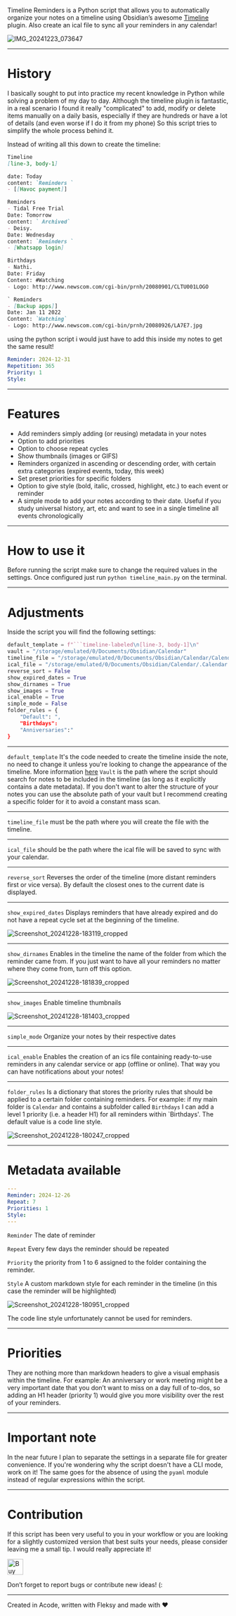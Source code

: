 

Timeline Reminders is a Python script that allows you to automatically organize your notes on a timeline using Obsidian’s awesome [Timeline](https://github.com/George-debug/obsidian-timeline) plugin. Also create an ical file to sync all your reminders in any calendar!

![IMG_20241223_073647](https://github.com/user-attachments/assets/31c8523a-0087-4085-9873-9f09aa0e94d4)

***

# History

I basically sought to put into practice my recent knowledge in Python while solving a problem of my day to day. Although the timeline plugin is fantastic, in a real scenario I found it really "complicated" to add, modify or delete items manually on a daily basis, especially if they are hundreds or have a lot of details (and even worse if I do it from my phone) So this script tries to simplify the whole process behind it.



Instead of writing all this down to create the timeline: 

```markdown
Timeline
[line-3, body-1]

date: Today
content: `Reminders `
- [[Havoc payment]] 

Reminders 
- Tidal Free Trial 
Date: Tomorrow
content: ` Archived`
- Deisy. 
Date: Wednesday
content: `Reminders `
- [Whatsapp login] 

Birthdays
- Nathi. 
Date: Friday
Content: #Watching 
- Logo: http://www.newscom.com/cgi-bin/prnh/20080901/CLTU001LOGO

` Reminders
- [Backup apps]] 
Date: Jan 11 2022
Content: `Watching`
- Logo: http://www.newscom.com/cgi-bin/prnh/20080926/LA7E7.jpg
```

using the python script i would just have to add this inside my notes to get the same result! 

```yaml
Reminder: 2024-12-31
Repetition: 365
Priority: 1
Style: 
```




***

# Features

- Add reminders simply adding (or reusing) metadata in your notes
- Option to add priorities
- Option to choose repeat cycles
- Show thumbnails (images or GIFS)
- Reminders organized in ascending or descending order, with certain extra categories (expired events, today, this week)
- Set preset priorities for specific folders
- Option to give style (bold, italic, crossed, highlight, etc.) to each event or reminder
- A simple mode to add your notes according to their date. Useful if you study universal history, art, etc and want to see in a single timeline all events chronologically
***

# How to use it

Before running the script make sure to change the required values in the settings. Once configured just run `python timeline_main.py` on the terminal.

***

# Adjustments

Inside the script you will find the following settings:

```python
default_template = f"```timeline-labeled\n[line-3, body-1]\n"
vault = "/storage/emulated/0/Documents/Obsidian/Calendar"
timeline_file = "/storage/emulated/0/Documents/Obsidian/Calendar/Calendar.md"
ical_file = "/storage/emulated/0/Documents/Obsidian/Calendar/.Calendar.ics"
reverse_sort = False
show_expired_dates = True
show_dirnames = True
show_images = True
ical_enable = True
simple_mode = False
folder_rules = {
	"Default": ",
	"Birthdays":
	"Anniversaries":"
}
```

***
`default_template` It's the code needed to create the timeline inside the note, no need to change it unless you're looking to change the appearance of the timeline. More information [here](https://github.com/George-debug/obsidian-timeline)
`Vault` is the path where the script should search for notes to be included in the timeline (as long as it explicitly contains a date metadata). If you don't want to alter the structure of your notes you can use the absolute path of your vault but I recommend creating a specific folder for it to avoid a constant mass scan.

***

`timeline_file` must be the path where you will create the file with the timeline. 

***

`ical_file` should be the path where the ical file will be saved to sync with your calendar.

***

`reverse_sort` Reverses the order of the timeline (more distant reminders first or vice versa). By default the closest ones to the current date is displayed.

***

`show_expired_dates` Displays reminders that have already expired and do not have a repeat cycle set at the beginning of the timeline.

![Screenshot_20241228-183119_cropped](https://github.com/user-attachments/assets/8b393915-218b-475b-b23d-8950bcb2d024)

***

`show_dirnames` Enables in the timeline the name of the folder from which the reminder came from. If you just want to have all your reminders no matter where they come from, turn off this option.

![Screenshot_20241228-181839_cropped](https://github.com/user-attachments/assets/31c86cc6-32f1-45f5-9761-681aac0d6715)

***

`show_images` Enable timeline thumbnails

![Screenshot_20241228-181403_cropped](https://github.com/user-attachments/assets/bf579ba0-79e0-451e-b537-67e13aec6e8f)


***

`simple_mode` Organize your notes by their respective dates

***

`ical_enable` Enables the creation of an ics file containing ready-to-use reminders in any calendar service or app (offline or online). That way you can have notifications about your notes!

***

`folder_rules` Is a dictionary that stores the priority rules that should be applied to a certain folder containing reminders. For example: if my main folder is `Calendar` and contains a subfolder called `Birthdays` I can add a level 1 priority (i.e. a header H1) for all reminders within `Birthdays'. The default value is a code line style.

![Screenshot_20241228-180247_cropped](https://github.com/user-attachments/assets/cab50dc5-0848-4ea3-8107-4123a0ca2b04)


***

# Metadata available

```Yaml
---
Reminder: 2024-12-26
Repeat: 7
Priorities: 1
Style: 
---
```

`Reminder` The date of reminder

`Repeat` Every few days the reminder should be repeated

`Priority` the priority from 1 to 6 assigned to the folder containing the reminder.

`Style` A custom markdown style for each reminder in the timeline (in this case the reminder will be highlighted)

![Screenshot_20241228-180951_cropped](https://github.com/user-attachments/assets/67fb97d2-51da-43c3-8ca6-661604fb2166)

The code line style unfortunately cannot be used for reminders.

***

# Priorities

They are nothing more than markdown headers to give a visual emphasis within the timeline. For example: An anniversary or work meeting might be a very important date that you don’t want to miss on a day full of to-dos, so adding an H1 header (priority 1) would give you more visibility over the rest of your reminders.

***

# Important note

In the near future I plan to separate the settings in a separate file for greater convenience. If you're wondering why the script doesn't have a CLI mode, work on it! The same goes for the absence of using the `pyaml` module instead of regular expressions within the script.

***

# Contribution

If this script has been very useful to you in your workflow or you are looking for a slightly customized version that best suits your needs, please consider leaving me a small tip. I would really appreciate it!

<a href='https://ko-fi.com/W7W349H97' target='_blank'><img height='36' style='border:0px;height:36px;' src='https://storage.ko-fi.com/cdn/kofi1.png?v=6' border='0' alt='Buy Me a Coffee at ko-fi.com' /></a>


Don’t forget to report bugs or contribute new ideas! (:

***

Created in Acode, written with Fleksy and made with ❤
